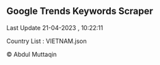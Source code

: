 

## Google Trends Keywords Scraper 
 
Last Update 21-04-2023 , 10:22:11

Country List :
VIETNAM.json



© Abdul Muttaqin 
